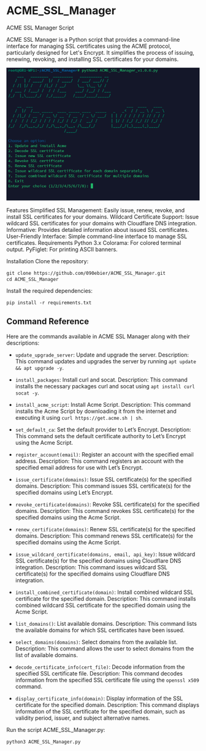 # ACME_SSL_Manager
ACME SSL Manager Script


ACME SSL Manager is a Python script that provides a command-line interface for managing SSL certificates using the ACME protocol, particularly designed for Let's Encrypt. It simplifies the process of issuing, renewing, revoking, and installing SSL certificates for your domains.

![Alt text](https://github.com/090ebier/ACME_SSL_Manager/blob/main/ACME_SSL_Manager_Sreenshot.png)




Features
Simplified SSL Management: Easily issue, renew, revoke, and install SSL certificates for your domains.
Wildcard Certificate Support: Issue wildcard SSL certificates for your domains with Cloudflare DNS integration.
Informative: Provides detailed information about issued SSL certificates.
User-Friendly Interface: Simple command-line interface to manage SSL certificates.
Requirements
Python 3.x
Colorama: For colored terminal output.
PyFiglet: For printing ASCII banners.

Installation
Clone the repository:

```
git clone https://github.com/090ebier/ACME_SSL_Manager.git
cd ACME_SSL_Manager
```
Install the required dependencies:

 ```
pip install -r requirements.txt
```


## Command Reference

Here are the commands available in ACME SSL Manager along with their descriptions:

- `update_upgrade_server`: Update and upgrade the server.
  Description: This command updates and upgrades the server by running `apt update && apt upgrade -y`.

- `install_packages`: Install curl and socat.
  Description: This command installs the necessary packages curl and socat using `apt install curl socat -y`.

- `install_acme_script`: Install Acme Script.
  Description: This command installs the Acme Script by downloading it from the internet and executing it using `curl https://get.acme.sh | sh`.

- `set_default_ca`: Set the default provider to Let’s Encrypt.
  Description: This command sets the default certificate authority to Let’s Encrypt using the Acme Script.

- `register_account(email)`: Register an account with the specified email address.
  Description: This command registers an account with the specified email address for use with Let’s Encrypt.

- `issue_certificate(domains)`: Issue SSL certificate(s) for the specified domains.
  Description: This command issues SSL certificate(s) for the specified domains using Let’s Encrypt.

- `revoke_certificate(domains)`: Revoke SSL certificate(s) for the specified domains.
  Description: This command revokes SSL certificate(s) for the specified domains using the Acme Script.

- `renew_certificate(domains)`: Renew SSL certificate(s) for the specified domains.
  Description: This command renews SSL certificate(s) for the specified domains using the Acme Script.

- `issue_wildcard_certificate(domains, email, api_key)`: Issue wildcard SSL certificate(s) for the specified domains using Cloudflare DNS integration.
  Description: This command issues wildcard SSL certificate(s) for the specified domains using Cloudflare DNS integration.

- `install_combined_certificate(domain)`: Install combined wildcard SSL certificate for the specified domain.
  Description: This command installs combined wildcard SSL certificate for the specified domain using the Acme Script.

- `list_domains()`: List available domains.
  Description: This command lists the available domains for which SSL certificates have been issued.

- `select_domains(domains)`: Select domains from the available list.
  Description: This command allows the user to select domains from the list of available domains.

- `decode_certificate_info(cert_file)`: Decode information from the specified SSL certificate file.
  Description: This command decodes information from the specified SSL certificate file using the `openssl x509` command.

- `display_certificate_info(domain)`: Display information of the SSL certificate for the specified domain.
  Description: This command displays information of the SSL certificate for the specified domain, such as validity period, issuer, and subject alternative names.


Run the script ACME_SSL_Manager.py:
```
python3 ACME_SSL_Manager.py
```

